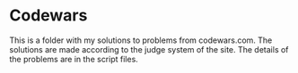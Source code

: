 <h1>Codewars</h1>
<p>This is a folder with my solutions to problems from codewars.com. The solutions are made according to the judge system of the site.
The details of the problems are in the script files.
